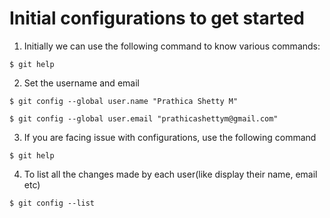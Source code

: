 # Initial configurations to get started
1. Initially we can use the following command to know various commands:
```
$ git help
```
2. Set the username and email
```
$ git config --global user.name "Prathica Shetty M"
```
```
$ git config --global user.email "prathicashettym@gmail.com"
```
3. If you are facing issue with configurations, use the following command 
```
$ git help
```
4. To list all the changes made by each user(like display their name, email etc)
```
$ git config --list
```